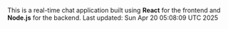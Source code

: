 This is a real-time chat application built using **React** for the frontend and **Node.js** for the backend.
Last updated: Sun Apr 20 05:08:09 UTC 2025
